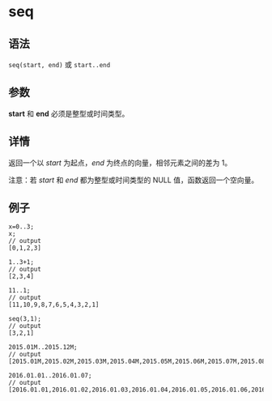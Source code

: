 # seq

## 语法

`seq(start, end)` 或 `start..end`

## 参数

**start** 和 **end** 必须是整型或时间类型。

## 详情

返回一个以 *start* 为起点，*end* 为终点的向量，相邻元素之间的差为 1。

注意：若 *start* 和 *end* 都为整型或时间类型的 NULL 值，函数返回一个空向量。

## 例子

```
x=0..3;
x;
// output
[0,1,2,3]

1..3+1;
// output
[2,3,4]

11..1;
// output
[11,10,9,8,7,6,5,4,3,2,1]

seq(3,1);
// output
[3,2,1]

2015.01M..2015.12M;
// output
[2015.01M,2015.02M,2015.03M,2015.04M,2015.05M,2015.06M,2015.07M,2015.08M,2015.09M,2015.10M,2015.11M,2015.12M]

2016.01.01..2016.01.07;
// output
[2016.01.01,2016.01.02,2016.01.03,2016.01.04,2016.01.05,2016.01.06,2016.01.07]
```

